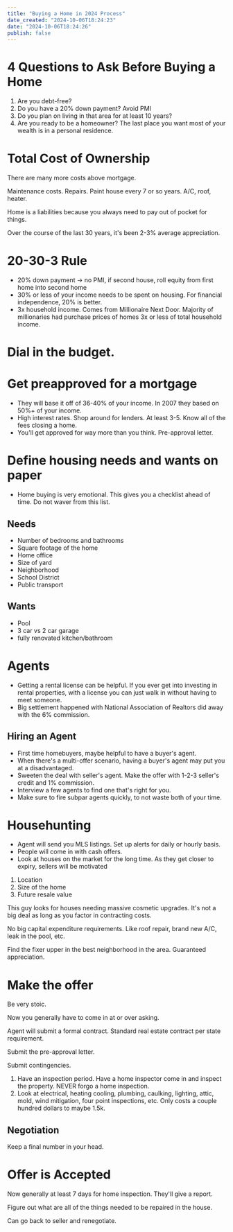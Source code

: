 ```yaml
---
title: "Buying a Home in 2024 Process"
date_created: "2024-10-06T18:24:23"
date: "2024-10-06T18:24:26"
publish: false
---
```


# 4 Questions to Ask Before Buying a Home
1. Are you debt-free?
2. Do you have a 20% down payment? Avoid PMI
3. Do you plan on living in that area for at least 10 years?
4. Are you ready to be a homeowner? The last place you want most of your wealth is in a personal residence.

# Total Cost of Ownership
There are many more costs above mortgage.

Maintenance costs. Repairs. Paint house every 7 or so years. A/C, roof, heater. 

Home is a liabilities because you always need to pay out of pocket for things. 

Over the course of the last 30 years, it's been 2-3% average appreciation. 

# 20-30-3 Rule
- 20% down payment -> no PMI, if second house, roll equity from first home into second home
- 30% or less of your income needs to be spent on housing. For financial independence, 20% is better. 
- 3x household income. Comes from Millionaire Next Door. Majority of millionaries had purchase prices of homes 3x or less of total household income. 

# Dial in the budget. 

# Get preapproved for a mortgage
- They will base it off of 36-40% of your income. In 2007 they based on 50%+ of your income.
- High interest rates. Shop around for lenders. At least 3-5. Know all of the fees closing a home. 
- You'll get approved for way more than you think. Pre-approval letter. 

# Define housing needs and wants on paper
- Home buying is very emotional. This gives you a checklist ahead of time. Do not waver from this list. 
## Needs
- Number of bedrooms and bathrooms
- Square footage of the home
- Home office
- Size of yard
- Neighborhood
- School District
- Public transport

## Wants
- Pool
- 3 car vs 2 car garage
- fully renovated kitchen/bathroom

# Agents
- Getting a rental license can be helpful. If you ever get into investing in rental properties, with a license you can just walk in without having to meet someone. 
- Big settlement happened with National Association of Realtors did away with the 6% commission. 

## Hiring an Agent
- First time homebuyers, maybe helpful to have a buyer's agent. 
- When there's a multi-offer scenario, having a buyer's agent may put you at a disadvantaged. 
- Sweeten the deal with seller's agent. Make the offer with 1-2-3 seller's credit and 1% commission. 
- Interview a few agents to find one that's right for you. 
- Make sure to fire subpar agents quickly, to not waste both of your time. 

# Househunting
- Agent will send you MLS listings. Set up alerts for daily or hourly basis. 
- People will come in with cash offers. 
- Look at houses on the market for the long time. As they get closer to expiry, sellers will be motivated

1) Location
2) Size of the home
3) Future resale value

This guy looks for houses needing massive cosmetic upgrades. It's not a big deal as long as you factor in contracting costs. 

No big capital expenditure requirements. Like roof repair, brand new A/C, leak in the pool, etc. 

Find the fixer upper in the best neighborhood in the area. Guaranteed appreciation. 

# Make the offer
Be very stoic. 

Now you generally have to come in at or over asking. 

Agent will submit a formal contract. Standard real estate contract per state requirement. 

Submit the pre-approval letter. 

Submit contingencies. 

1) Have an inspection period. Have a home inspector come in and inspect the property. NEVER forgo a home inspection. 
2) Look at electrical, heating cooling, plumbing, caulking, lighting, attic, mold, wind mitigation, four point inspections, etc. Only costs a couple hundred dollars to maybe 1.5k. 

## Negotiation
Keep a final number in your head. 

# Offer is Accepted
Now generally at least 7 days for home inspection. They'll give a report. 

Figure out what are all of the things needed to be repaired in the house. 

Can go back to seller and renegotiate. 

